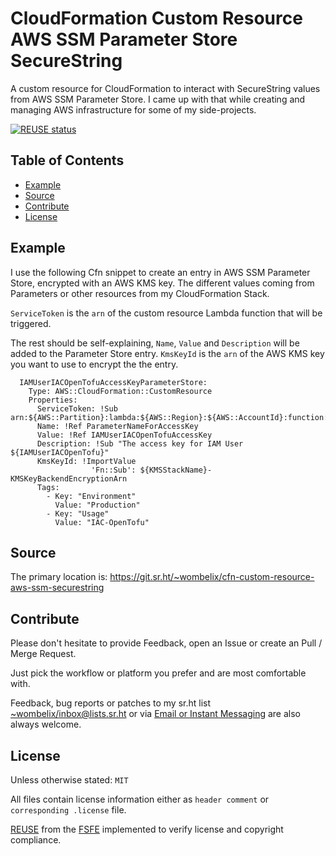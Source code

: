 <!--
SPDX-FileCopyrightText: 2024 Dominik Wombacher <dominik@wombacher.cc>

SPDX-License-Identifier: MIT
-->

# CloudFormation Custom Resource AWS SSM Parameter Store SecureString

A custom resource for CloudFormation to interact with SecureString values from AWS SSM Parameter Store. 
I came up with that while creating and managing AWS infrastructure for some of my side-projects.

[![REUSE status](https://api.reuse.software/badge/git.sr.ht/~wombelix/cfn-custom-resource-aws-ssm-securestring)](https://api.reuse.software/info/git.sr.ht/~wombelix/cfn-custom-resource-aws-ssm-securestring)

## Table of Contents

* [Example](#example)
* [Source](#source)
* [Contribute](#contribute)
* [License](#license)

## Example

I use the following Cfn snippet to create an entry in AWS SSM Parameter Store, encrypted with an AWS KMS key. 
The different values coming from Parameters or other resources from my CloudFormation Stack. 

`ServiceToken` is the `arn` of the custom resource Lambda function that will be triggered.

The rest should be self-explaining, `Name`, `Value` and `Description` will be added to the Parameter Store entry. 
`KmsKeyId` is the `arn` of the AWS KMS key you want to use to encrypt the the entry.

```
  IAMUserIACOpenTofuAccessKeyParameterStore:
    Type: AWS::CloudFormation::CustomResource
    Properties:
      ServiceToken: !Sub arn:${AWS::Partition}:lambda:${AWS::Region}:${AWS::AccountId}:function:${CustomResourceLambdaName}
      Name: !Ref ParameterNameForAccessKey
      Value: !Ref IAMUserIACOpenTofuAccessKey
      Description: !Sub "The access key for IAM User ${IAMUserIACOpenTofu}"
      KmsKeyId: !ImportValue
                  'Fn::Sub': ${KMSStackName}-KMSKeyBackendEncryptionArn
      Tags: 
        - Key: "Environment"
          Value: "Production"
        - Key: "Usage"
          Value: "IAC-OpenTofu"
```

## Source

The primary location is: https://git.sr.ht/~wombelix/cfn-custom-resource-aws-ssm-securestring

<!--
Mirrors of the repository are available on
[Codeberg](https://codeberg.org/wombelix/cfn-custom-resource-aws-ssm-securestring),
[Gitlab](https://gitlab.com/wombelix/cfn-custom-resource-aws-ssm-securestring) and
[Github](https://github.com/wombelix/cfn-custom-resource-aws-ssm-securestring).
-->

## Contribute

Please don't hesitate to provide Feedback, open an Issue or create an Pull / Merge Request.

Just pick the workflow or platform you prefer and are most comfortable with.

Feedback, bug reports or patches to my sr.ht list [~wombelix/inbox@lists.sr.ht](https://lists.sr.ht/~wombelix/inbox)
or via [Email or Instant Messaging](https://dominik.wombacher.cc/pages/contact.html) are also always welcome.

## License

Unless otherwise stated: `MIT`

All files contain license information either as `header comment` or `corresponding .license` file.

[REUSE](https://reuse.software) from the [FSFE](https://fsfe.org/) implemented to verify license and copyright compliance.

